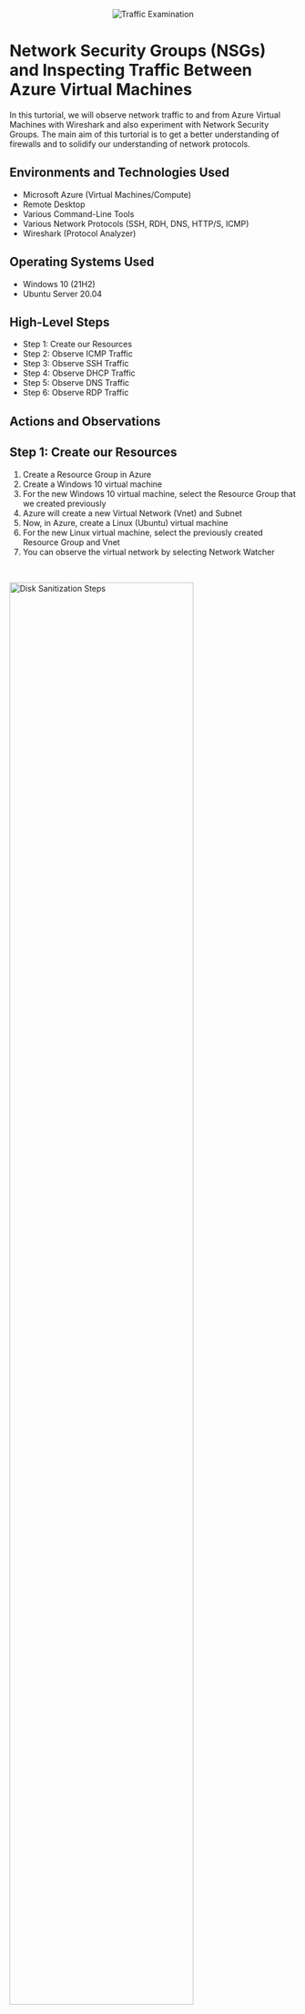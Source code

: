<p align="center">
<img src="https://i.imgur.com/Ua7udoS.png" alt="Traffic Examination"/>
</p>

<h1>Network Security Groups (NSGs) and Inspecting Traffic Between Azure Virtual Machines</h1>
In this turtorial, we will observe network traffic to and from Azure Virtual Machines with Wireshark and also experiment with Network Security Groups.
The main aim of this turtorial is to get a better understanding of firewalls and to solidify our understanding of network protocols. 
<br />

<h2>Environments and Technologies Used</h2>

- Microsoft Azure (Virtual Machines/Compute)
- Remote Desktop
- Various Command-Line Tools
- Various Network Protocols (SSH, RDH, DNS, HTTP/S, ICMP)
- Wireshark (Protocol Analyzer)

<h2>Operating Systems Used </h2>

- Windows 10 (21H2)
- Ubuntu Server 20.04

<h2>High-Level Steps</h2>

- Step 1: Create our Resources
- Step 2: Observe ICMP Traffic
- Step 3: Observe SSH Traffic
- Step 4: Observe DHCP Traffic
- Step 5: Observe DNS Traffic
- Step 6: Observe RDP Traffic

<h2>Actions and Observations</h2>

<p>
<h2>Step 1: Create our Resources</h2>

1. Create a Resource Group in Azure
2. Create a Windows 10 virtual machine 
3. For the new Windows 10 virtual machine, select the Resource Group that we created previously
4. Azure will create a new Virtual Network (Vnet) and Subnet
5. Now, in Azure, create a Linux (Ubuntu) virtual machine
6. For the new Linux virtual machine, select the previously created Resource Group and Vnet
7. You can observe the virtual network by selecting Network Watcher
</p>
<br />

<p>
<img src="https://i.imgur.com/Rk9EF8n.png" height="80%" width="80%" alt="Disk Sanitization Steps"/>
</p>

<p>
<img src="https://i.imgur.com/dfcWSdh.png" height="80%" width="80%" alt="Disk Sanitization Steps"/>
</p>
<p>
<h2>Step 2: Observe ICMP Traffic</h2>

1. Use Remote Desktop to connect to your Windows 10 Virtual Machine (If you are using a Mac, you can download the Microsoft Remote Desktop app from the App Store) 
2. Within your Windows 10 Virtual Machine, open a browser and download and install Wireshark
3. Open Wireshark and type ICMP in the bar at the top to filter for ICMP traffic only
4. Find the private IP address of the Ubuntu virtual machine on Azure and then ping it from within the Windows 10 virtual machine
5. Observe ping requests and replies within WireShark
6. From The Windows 10 virtual machine, open command line or PowerShell and attempt to ping a public website (such as www.google.com) and observe the traffic in WireShark
7. We will now use VM2's firewall to block ICMP. First, initiate a perpetual ping (-t) from your Windows 10 virtual machine to your Ubuntu virtual machine
8. In Azure, open the Network Security Group for your Ubuntu virtual machine and disable incoming (inbound) ICMP traffic
9. Back in the Windows 10 virtual machine, note the ICMP traffic in WireShark and the command line Ping activity
10. Re-enable ICMP traffic for the Network Security Group for your Ubuntu virtual machine 
11. Back in the Windows 10 virtual machine, observe the ICMP traffic in WireShark and the command line Ping activity (it should start receiving replies again)
12. Stop the ping activity (ctrl + c) 
</p>
<br />

<p>
<img src="https://i.imgur.com/02EVq2V.png" height="80%" width="80%" alt="Disk Sanitization Steps"/>
</p>

<p>
<img src="https://i.imgur.com/sZ00n0t.png" height="80%" width="80%" alt="Disk Sanitization Steps"/>
</p>

<p>
<img src="https://i.imgur.com/nQDRnwI.png" height="80%" width="80%" alt="Disk Sanitization Steps"/>
</p>

<p>
<img src="https://i.imgur.com/7EzT9VK.png" height="80%" width="80%" alt="Disk Sanitization Steps"/>
</p>


<p>
<h2>Step 3: Observe SSH Traffic</h2>

1. Back in Wireshark, filter for SSH traffic only
2. From your Windows 10 virtual machine, use Secure Shell to login into your Ubuntu Virtual Machine's command line (ssh username@private ip address)
3. Type Linux commands (username, pwd, etc) into the  SSH connection and observe SSH traffic spam in WireShark
4. Exit the SSH connection by typing ‘exit’ and pressing [Enter]
</p>
<br />

<p>
<img src="https://i.imgur.com/YSkVjtT.png" height="80%" width="80%" alt="Disk Sanitization Steps"/>
</p>
<p>
<h2>Step 4: Observe DHCP Traffic</h2>

1. Return to Wireshark, and filter for DHCP traffic 
2. From your Windows 10 virtual machine, type ipconfig /renew in the command line which will issue your virtual machine a new IP address
3. Take note of the DHCP traffic appearing in WireShark
</p>
<br />

<p>
<img src="https://i.imgur.com/F6a6mR3.png" height="80%" width="80%" alt="Disk Sanitization Steps"/>
</p>
<p>
<h2>Step 5: Observe DNS Traffic</h2>

1. Back in Wireshark, filter for DNS traffic 
2. At your Windows 10 virtual machine command line, type nslookup www.google.com to see what google.com’s IP addresses is
3. Observe the DNS traffic that is being show in WireShark
</p>
<br />

<p>
<img src="https://i.imgur.com/BRGb0qI.png" height="80%" width="80%" alt="Disk Sanitization Steps"/>
</p>
<p>
Lorem ipsum dolor sit amet, consectetur adipiscing elit, sed do eiusmod tempor incididunt ut labore et dolore magna aliqua. Ut enim ad minim veniam, quis nostrud exercitation ullamco laboris nisi ut aliquip ex ea commodo consequat. Duis aute irure dolor in reprehenderit in voluptate velit esse cillum dolore eu fugiat nulla pariatur.
</p>
<br />

<p>
<img src="https://i.imgur.com/DJmEXEB.png" height="80%" width="80%" alt="Disk Sanitization Steps"/>
</p>
<p>
Lorem ipsum dolor sit amet, consectetur adipiscing elit, sed do eiusmod tempor incididunt ut labore et dolore magna aliqua. Ut enim ad minim veniam, quis nostrud exercitation ullamco laboris nisi ut aliquip ex ea commodo consequat. Duis aute irure dolor in reprehenderit in voluptate velit esse cillum dolore eu fugiat nulla pariatur.
</p>
<br />

<p>
<img src="https://i.imgur.com/DJmEXEB.png" height="80%" width="80%" alt="Disk Sanitization Steps"/>
</p>
<p>
Lorem ipsum dolor sit amet, consectetur adipiscing elit, sed do eiusmod tempor incididunt ut labore et dolore magna aliqua. Ut enim ad minim veniam, quis nostrud exercitation ullamco laboris nisi ut aliquip ex ea commodo consequat. Duis aute irure dolor in reprehenderit in voluptate velit esse cillum dolore eu fugiat nulla pariatur.
</p>
<br />





